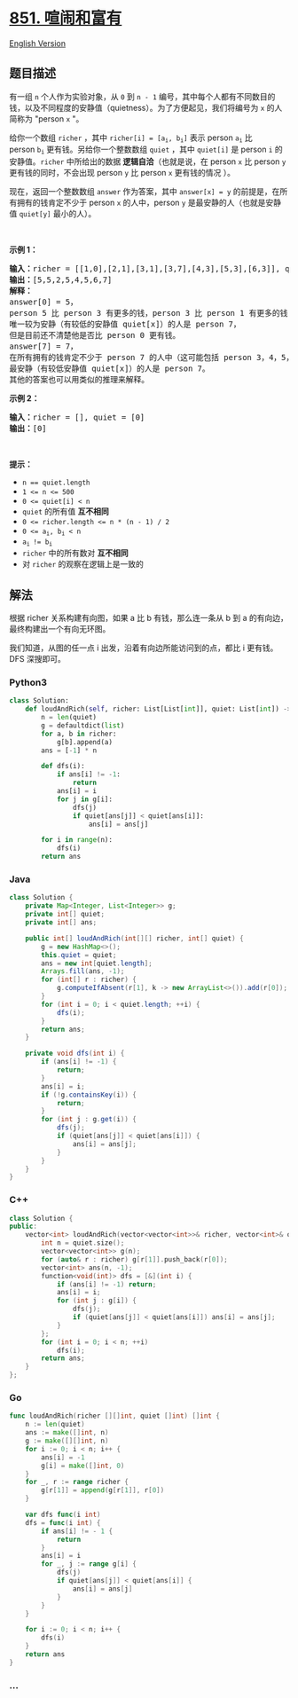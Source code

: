 # [851. 喧闹和富有](https://leetcode.cn/problems/loud-and-rich)

[English Version](/solution/0800-0899/0851.Loud%20and%20Rich/README_EN.md)

## 题目描述

<!-- 这里写题目描述 -->

<p>有一组 <code>n</code> 个人作为实验对象，从 <code>0</code> 到 <code>n - 1</code> 编号，其中每个人都有不同数目的钱，以及不同程度的安静值（quietness）。为了方便起见，我们将编号为&nbsp;<code>x</code>&nbsp;的人简称为 "person&nbsp;<code>x</code>&nbsp;"。</p>

<p>给你一个数组 <code>richer</code> ，其中 <code>richer[i] = [a<sub>i</sub>, b<sub>i</sub>]</code> 表示 person&nbsp;<code>a<sub>i</sub></code>&nbsp;比 person&nbsp;<code>b<sub>i</sub></code>&nbsp;更有钱。另给你一个整数数组 <code>quiet</code> ，其中&nbsp;<code>quiet[i]</code> 是 person <code>i</code> 的安静值。<code>richer</code> 中所给出的数据 <strong>逻辑自洽</strong>（也就是说，在 person <code>x</code> 比 person <code>y</code> 更有钱的同时，不会出现 person <code>y</code> 比 person <code>x</code> 更有钱的情况 ）。</p>

<p>现在，返回一个整数数组 <code>answer</code> 作为答案，其中&nbsp;<code>answer[x] = y</code>&nbsp;的前提是，在所有拥有的钱肯定不少于&nbsp;person&nbsp;<code>x</code>&nbsp;的人中，person&nbsp;<code>y</code>&nbsp;是最安静的人（也就是安静值&nbsp;<code>quiet[y]</code>&nbsp;最小的人）。</p>

<p>&nbsp;</p>

<p><strong>示例 1：</strong></p>

<pre>
<strong>输入：</strong>richer = [[1,0],[2,1],[3,1],[3,7],[4,3],[5,3],[6,3]], quiet = [3,2,5,4,6,1,7,0]
<strong>输出：</strong>[5,5,2,5,4,5,6,7]
<strong>解释： </strong>
answer[0] = 5，
person 5 比 person 3 有更多的钱，person 3 比 person 1 有更多的钱，person 1 比 person 0 有更多的钱。
唯一较为安静（有较低的安静值 quiet[x]）的人是 person 7，
但是目前还不清楚他是否比 person 0 更有钱。
answer[7] = 7，
在所有拥有的钱肯定不少于 person 7 的人中（这可能包括 person 3，4，5，6 以及 7），
最安静（有较低安静值 quiet[x]）的人是 person 7。
其他的答案也可以用类似的推理来解释。
</pre>

<p><strong>示例 2：</strong></p>

<pre>
<strong>输入：</strong>richer = [], quiet = [0]
<strong>输出：</strong>[0]
</pre>

&nbsp;

<p><strong>提示：</strong></p>

<ul>
	<li><code>n == quiet.length</code></li>
	<li><code>1 &lt;= n &lt;= 500</code></li>
	<li><code>0 &lt;= quiet[i] &lt; n</code></li>
	<li><code>quiet</code> 的所有值 <strong>互不相同</strong></li>
	<li><code>0 &lt;= richer.length &lt;= n * (n - 1) / 2</code></li>
	<li><code>0 &lt;= a<sub>i</sub>, b<sub>i</sub> &lt; n</code></li>
	<li><code>a<sub>i </sub>!= b<sub>i</sub></code></li>
	<li><code>richer</code> 中的所有数对 <strong>互不相同</strong></li>
	<li>对<strong> </strong><code>richer</code> 的观察在逻辑上是一致的</li>
</ul>

## 解法

<!-- 这里可写通用的实现逻辑 -->

根据 richer 关系构建有向图，如果 a 比 b 有钱，那么连一条从 b 到 a 的有向边，最终构建出一个有向无环图。

我们知道，从图的任一点 i 出发，沿着有向边所能访问到的点，都比 i 更有钱。DFS 深搜即可。

<!-- tabs:start -->

### **Python3**

<!-- 这里可写当前语言的特殊实现逻辑 -->

```python
class Solution:
    def loudAndRich(self, richer: List[List[int]], quiet: List[int]) -> List[int]:
        n = len(quiet)
        g = defaultdict(list)
        for a, b in richer:
            g[b].append(a)
        ans = [-1] * n

        def dfs(i):
            if ans[i] != -1:
                return
            ans[i] = i
            for j in g[i]:
                dfs(j)
                if quiet[ans[j]] < quiet[ans[i]]:
                    ans[i] = ans[j]

        for i in range(n):
            dfs(i)
        return ans
```

### **Java**

<!-- 这里可写当前语言的特殊实现逻辑 -->

```java
class Solution {
    private Map<Integer, List<Integer>> g;
    private int[] quiet;
    private int[] ans;

    public int[] loudAndRich(int[][] richer, int[] quiet) {
        g = new HashMap<>();
        this.quiet = quiet;
        ans = new int[quiet.length];
        Arrays.fill(ans, -1);
        for (int[] r : richer) {
            g.computeIfAbsent(r[1], k -> new ArrayList<>()).add(r[0]);
        }
        for (int i = 0; i < quiet.length; ++i) {
            dfs(i);
        }
        return ans;
    }

    private void dfs(int i) {
        if (ans[i] != -1) {
            return;
        }
        ans[i] = i;
        if (!g.containsKey(i)) {
            return;
        }
        for (int j : g.get(i)) {
            dfs(j);
            if (quiet[ans[j]] < quiet[ans[i]]) {
                ans[i] = ans[j];
            }
        }
    }
}
```

### **C++**

```cpp
class Solution {
public:
    vector<int> loudAndRich(vector<vector<int>>& richer, vector<int>& quiet) {
        int n = quiet.size();
        vector<vector<int>> g(n);
        for (auto& r : richer) g[r[1]].push_back(r[0]);
        vector<int> ans(n, -1);
        function<void(int)> dfs = [&](int i) {
            if (ans[i] != -1) return;
            ans[i] = i;
            for (int j : g[i]) {
                dfs(j);
                if (quiet[ans[j]] < quiet[ans[i]]) ans[i] = ans[j];
            }
        };
        for (int i = 0; i < n; ++i)
            dfs(i);
        return ans;
    }
};
```

### **Go**

```go
func loudAndRich(richer [][]int, quiet []int) []int {
    n := len(quiet)
    ans := make([]int, n)
    g := make([][]int, n)
    for i := 0; i < n; i++ {
        ans[i] = -1
        g[i] = make([]int, 0)
    }
    for _, r := range richer {
        g[r[1]] = append(g[r[1]], r[0])
    }

    var dfs func(i int)
    dfs = func(i int) {
        if ans[i] != - 1 {
            return
        }
        ans[i] = i
        for _, j := range g[i] {
            dfs(j)
            if quiet[ans[j]] < quiet[ans[i]] {
                ans[i] = ans[j]
            }
        }
    }

    for i := 0; i < n; i++ {
        dfs(i)
    }
    return ans
}
```

### **...**

```

```

<!-- tabs:end -->
